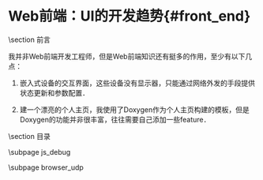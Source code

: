 Web前端：UI的开发趋势{#front_end}
=====================


\section 前言

我并非Web前端开发工程师，但是Web前端知识还有挺多的作用，至少有以下几点：

1. 嵌入式设备的交互界面，这些设备没有显示器，只能通过网络外发的手段提供状态更新和参数配置．

2. 建一个漂亮的个人主页，我使用了Doxygen作为个人主页构建的模板，但是Doxygen的功能并非很丰富，往往需要自己添加一些feature．


\section 目录

\subpage js_debug

\subpage browser_udp
